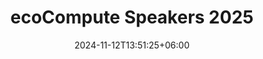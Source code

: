 ---
title: "ecoCompute Speakers 2025"
date: 2024-11-12T13:51:25+06:00
draft: false
description: "Speakers list for the ecoCompute Conference 2025 in Berlin, Germany"
speaker_year: "2025"
---